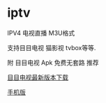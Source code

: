 # iptv

IPV4 电视直播 M3U格式  

支持目目电视 猫影视 tvbox等等.

附 目目电视 Apk 免费无套路 推荐

[目目电视最新版本下载](https://www.7na7.com)

[手机版](https://app.7na7.com/download/%E7%9B%AE%E7%9B%AE%E7%94%B5%E8%A7%86)